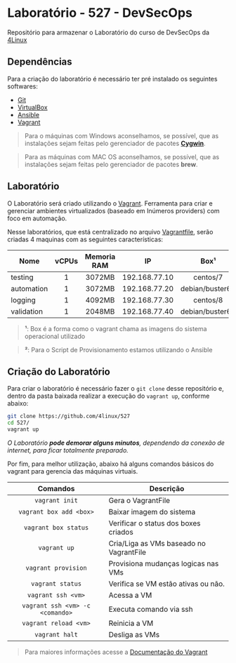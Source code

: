 Laboratório - 527 - DevSecOps
=============================

Repositório para armazenar o Laboratório do curso de DevSecOps da [4Linux][1]

Dependências
------------

Para a criação do laboratório é necessário ter pré instalado os seguintes softwares:

* [Git][2]
* [VirtualBox][3]
* [Ansible][4]
* [Vagrant][5]

> Para o máquinas com Windows aconselhamos, se possível, que as instalações sejam feitas pelo gerenciador de pacotes **[Cygwin][6]**.

> Para as máquinas com MAC OS aconselhamos, se possível, que as instalações sejam feitas pelo gerenciador de pacotes **brew**.

Laboratório
-----------

O Laboratório será criado utilizando o [Vagrant][7]. Ferramenta para criar e gerenciar ambientes virtualizados (baseado em Inúmeros providers) com foco em automação.

Nesse laboratórios, que está centralizado no arquivo [Vagrantfile][8], serão criadas 4 maquinas com as seguintes características:

Nome       | vCPUs | Memoria RAM | IP            | Box¹           | Script de Provisionamento²
---------- |:-----:|:-----------:|:-------------:|:---------------:| -----------------------------
testing    | 1     | 3072MB      | 192.168.77.10 | centos/7        | [provisionamento/testing.yml][9]
automation | 1     | 3072MB      | 192.168.77.20 | debian/buster64 | [provisionamento/automation.yml][10]
logging    | 1     | 4092MB      | 192.168.77.30 | centos/8        | [provisionamento/logging.yml][11]
validation | 1     | 2048MB      | 192.168.77.40 | debian/buster64 | [provisionamento/validation.yml][12]

> **¹**: Box é a forma como o vagrant chama as imagens do sistema operacional utilizado

> **²**: Para o Script de Provisionamento estamos utilizando o Ansible

Criação do Laboratório 
----------------------

Para criar o laboratório é necessário fazer o `git clone` desse repositório e, dentro da pasta baixada realizar a execução do `vagrant up`, conforme abaixo:

```bash
git clone https://github.com/4linux/527
cd 527/
vagrant up
```

_O Laboratório **pode demorar alguns minutos**, dependendo da conexão de internet, para ficar totalmente preparado._

Por fim, para melhor utilização, abaixo há alguns comandos básicos do vagrant para gerencia das máquinas virtuais.

Comandos                | Descrição
:----------------------:| ---------------------------------------
`vagrant init`          | Gera o VagrantFile
`vagrant box add <box>` | Baixar imagem do sistema
`vagrant box status`    | Verificar o status dos boxes criados
`vagrant up`            | Cria/Liga as VMs baseado no VagrantFile
`vagrant provision`     | Provisiona mudanças logicas nas VMs
`vagrant status`        | Verifica se VM estão ativas ou não.
`vagrant ssh <vm>`      | Acessa a VM
`vagrant ssh <vm> -c <comando>` | Executa comando via ssh
`vagrant reload <vm>`   | Reinicia a VM
`vagrant halt`          | Desliga as VMs

> Para maiores informações acesse a [Documentação do Vagrant][13]

[1]: https://4linux.com.br
[2]: https://git-scm.com/downloads
[3]: https://www.virtualbox.org/wiki/Downloads
[4]: https://docs.ansible.com/ansible/latest/installation_guide/intro_installation.html
[5]: https://www.vagrantup.com/downloads
[6]: https://cygwin.com/install.html
[7]: https://www.vagrantup.com/
[8]: ./Vagrantfile
[9]: ./provisionamento/testing.yml
[10]: ./provisionamento/automation.yml
[11]: ./provisionamento/logging.yml
[12]: ./provisionamento/validation.yml
[13]: https://www.vagrantup.com/docs
